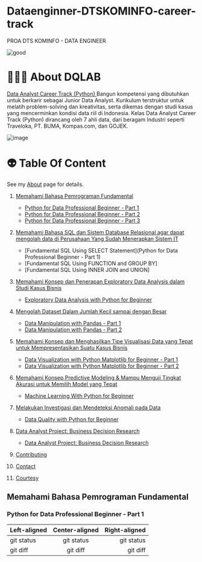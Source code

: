 # Dataenginner-DTSKOMINFO-career-track
PROA DTS KOMINFO - DATA ENGINEER

![good](https://user-images.githubusercontent.com/38604611/158108791-d069fabc-c336-4388-8d01-a0ea0bbd0200.png)

# 👨🏻‍💻 About DQLAB
[Data Analyst Career Track (Python) ](https://academy.dqlab.id/main/track/67 )
Bangun kompetensi yang dibutuhkan untuk berkarir sebagai Junior Data Analyst. Kurikulum terstruktur untuk melatih problem-solving dan kreativitas, serta dikemas dengan studi kasus yang mencerminkan kondisi data riil di Indonesia. Kelas Data Analyst Career Track (Python) dirancang oleh 7 ahli data, dari beragam Industri
seperti Traveloka, PT. BUMA, Kompas.com, dan GOJEK.

![image](https://user-images.githubusercontent.com/38604611/158110295-05b628df-2e0f-4765-99fc-3f4a83041c37.png)

# 👽 Table Of Content

See my [About](/Memahami_Bahasa_Pemrograman_Fundamental.md/) page for details.   



1. [Memahami Bahasa Pemrograman Fundamental](/Python_for_Data_Professional_Beginner_-_Part_1.md/)
   - [Python for Data Professional Beginner - Part 1](https://github.com/mqathafi/dataenginner-DTSKOMINFO-career-track/README.md)
   - [Python for Data Professional Beginner - Part 2](https://github.com/mqathafi/dataenginner-DTSKOMINFO-career-track)
   - [Python for Data Professional Beginner - Part 3](https://github.com/mqathafi/dataenginner-DTSKOMINFO-career-track)
  
  
 2. [Memahami Bahasa SQL dan Sistem Database Relasional agar dapat mengolah data di Perusahaan Yang Sudah Menerapkan Sistem IT](https://academy.dqlab.id/main/track/67 )
     - [Fundamental SQL Using SELECT Statement](Python for Data Professional Beginner - Part 1)
     - [Fundamental SQL Using FUNCTION and GROUP BY]
     - [Fundamental SQL Using INNER JOIN and UNION]
   
  
 3. [Memahami Konsep dan Penerapan Exploratory Data Analysis dalam Studi Kasus Bisnis](https://github.com/mqathafi/dataenginner-DTSKOMINFO-career-track/edit/main/README.md)
    - [Exploratory Data Analysis with Python for Beginner](https://github.com/mqathafi/dataenginner-DTSKOMINFO-career-track/edit/main/README.md)


 4. [Mengolah Dataset Dalam Jumlah Kecil sampai dengan Besar](https://github.com/mqathafi/dataenginner-DTSKOMINFO-career-track/edit/main/README.md)
    - [Data Manipulation with Pandas - Part 1](https://github.com/mqathafi/dataenginner-DTSKOMINFO-career-track/edit/main/README.md)
    - [Data Manipulation with Pandas - Part 2](https://github.com/mqathafi/dataenginner-DTSKOMINFO-career-track/edit/main/README.md)
  
 5. [Memahami Konsep dan Menghasilkan Tipe Visualisasi Data yang Tepat untuk Mempresentasikan Suatu Kasus Bisnis](https://github.com/mqathafi/dataenginner-DTSKOMINFO-career-track/edit/main/README.md)
    - [Data Visualization with Python Matplotlib for Beginner - Part 1](https://github.com/mqathafi/dataenginner-DTSKOMINFO-career-track/edit/main/README.md)
    - [Data Visualization with Python Matplotlib for Beginner - Part 2](https://github.com/mqathafi/dataenginner-DTSKOMINFO-career-track/edit/main/README.md)
  
 6. [Memahami Konsep Predictive Modeling & Mampu Menguji Tingkat Akurasi untuk Memilih Model yang Tepat](https://github.com/mqathafi/dataenginner-DTSKOMINFO-career-track/edit/main/README.md)
     - [Machine Learning With Python for Beginner](https://github.com/mqathafi/dataenginner-DTSKOMINFO-career-track/edit/main/README.md)
  
 7. [Melakukan Investigasi dan Mendeteksi Anomali pada Data](https://github.com/mqathafi/dataenginner-DTSKOMINFO-career-track/edit/main/README.md)
     - [Data Quality with Python for Beginner](https://github.com/mqathafi/dataenginner-DTSKOMINFO-career-track/edit/main/README.md)
  
 8. [Data Analyst Project: Business Decision Research](https://github.com/mqathafi/dataenginner-DTSKOMINFO-career-track/edit/main/README.md)
     - [Data Analyst Project: Business Decision Research](https://github.com/mqathafi/dataenginner-DTSKOMINFO-career-track/edit/main/README.md)
  
 9. [Contributing](https://github.com/mqathafi/dataenginner-DTSKOMINFO-career-track/edit/main/README.md)
  
 10. [Contact](https://github.com/mqathafi/dataenginner-DTSKOMINFO-career-track/edit/main/README.md)
  
 11. [Courtesy](https://github.com/mqathafi/dataenginner-DTSKOMINFO-career-track/edit/main/README.md)
  
  
  
 ## Memahami Bahasa Pemrograman Fundamental
 
 ### Python for Data Professional Beginner - Part 1


  
  | Left-aligned | Center-aligned | Right-aligned |
| :---         |     :---:      |          ---: |
| git status   | git status     | git status    |
| git diff     | git diff       | git diff      |
  
  

